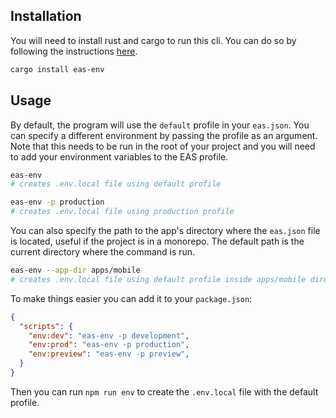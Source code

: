 ## Installation

You will need to install rust and cargo to run this cli. You can do so by following the instructions [here](https://www.rust-lang.org/tools/install).

```bash
cargo install eas-env
```

## Usage

By default, the program will use the `default` profile in your `eas.json`. You can specify a different environment by passing the profile as an argument. Note that this needs to be run in the root of your project and you will need to add your environment variables to the EAS profile.

```bash
eas-env
# creates .env.local file using default profile

eas-env -p production
# creates .env.local file using production profile

```

You can also specify the path to the app's directory where the `eas.json` file is located, useful if the project is in a monorepo. The default path is the current directory where the command is run.

```bash
eas-env --app-dir apps/mobile
# creates .env.local file using default profile inside apps/mobile directory
```


To make things easier you can add it to your `package.json`:

```json
{
  "scripts": {
    "env:dev": "eas-env -p development",
    "env:prod": "eas-env -p production",
    "env:preview": "eas-env -p preview",
  }
}
```

Then you can run `npm run env` to create the `.env.local` file with the default profile.
